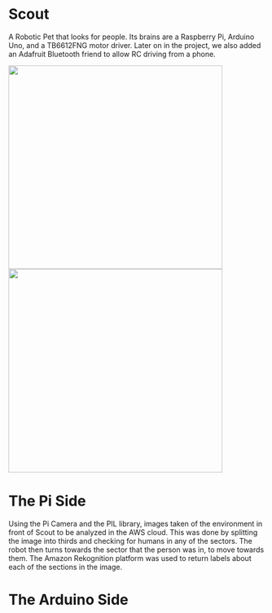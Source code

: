 # Scout
A Robotic Pet that looks for people. Its brains are a Raspberry Pi, Arduino Uno, and a TB6612FNG motor driver. Later on in the project, we also added an Adafruit Bluetooth friend to allow RC driving from a phone.

<img src="https://user-images.githubusercontent.com/6588879/36074524-e816b15c-0f0e-11e8-8e77-f9169f4f8b18.jpeg" width="420" height="400"> <img src="https://user-images.githubusercontent.com/6588879/36074525-e8320c2c-0f0e-11e8-9f09-e105df131e34.jpeg" width="420" height="400">

# The Pi Side
Using the Pi Camera and the PIL library, images taken of the environment in front of Scout to be analyzed in the AWS cloud. This was done by splitting the image into thirds and checking for humans in any of the sectors. The robot then turns towards the sector that the person was in, to move towards them. The Amazon Rekognition platform was used to return labels about each of the sections in the image.

# The Arduino Side



